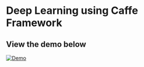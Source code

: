 #  Deep Learning using Caffe Framework
## View the demo below
[![Demo](https://i.imgur.com/f5ZPojm.png)](https://www.youtube.com/watch?v=nIBhqsSKHVE "Deep Learning Caffe")

